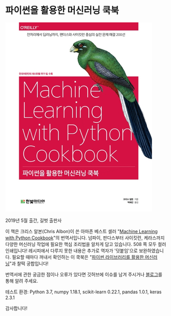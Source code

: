 # 파이썬을 활용한 머신러닝 쿡북

![커버 이미지](./cover.jpg)

2019년 5월 출간, 길벗 출판사

이 책은 크리스 알본(Chris Albon)이 쓴 아마존 베스트 셀러 "[Machine Learning with Python Cookbook](https://www.amazon.com/Machine-Learning-Python-Cookbook-Preprocessing/dp/1491989386/)"의 번역서입니다. 넘파이, 판다스부터 사이킷런, 케라스까지 다양한 머신러닝 작업에 필요한 핵심 조리법을 알차게 담고 있습니다. 508 쪽 모두 컬러 인쇄입니다! 레시피에서 다루지 못한 내용은 추가로 역자가 '덧붙임'으로 보완하였습니다. 필요할 때마다 꺼내서 확인하는 이 쿡북은 "[파이썬 라이브러리를 활용한 머신러닝](https://tensorflow.blog/개정판-파이썬-라이브러리를-활용한-머신러닝/)"과 찰떡 궁합입니다!


번역서에 관한 궁금한 점이나 오류가 있다면 깃허브에 이슈를 남겨 주시거나 [블로그](https://bit.ly/ml-cookbook)를 통해 알려 주세요.


테스트 환경: Python 3.7, numpy 1.18.1, scikit-learn 0.22.1, pandas 1.0.1, keras 2.3.1


감사합니다!